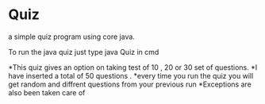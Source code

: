 # Quiz
a simple quiz program using core java.


To run the java quiz just type   java Quiz  in cmd


*This quiz gives an option on taking test of 10 , 20 or 30 set of questions.
*I have inserted a total of 50 questions .
*every time you run the quiz you will get random and diffrent questions from your previous run
*Exceptions are also been taken care of
